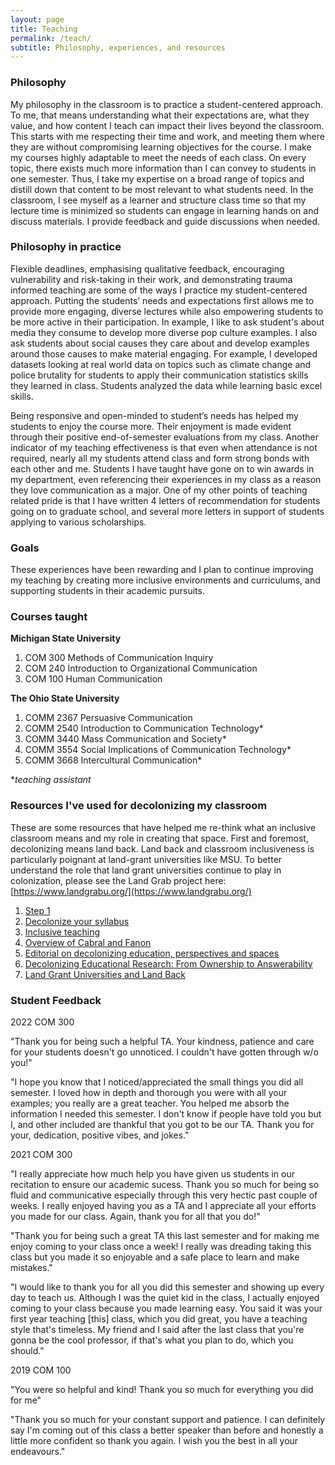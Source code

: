 ```yaml
---
layout: page
title: Teaching
permalink: /teach/
subtitle: Philosophy, experiences, and resources
---
```


### Philosophy 
My philosophy in the classroom is to practice a student-centered approach. To me, that means understanding what their expectations are, what they value, and how content I teach can impact their lives beyond the classroom. This starts with me respecting their time and work, and meeting them where they are without compromising learning objectives for the course. I make my courses highly adaptable to meet the needs of each class. On every topic, there exists much more information than I can convey to students in one semester. Thus, I take my expertise on a broad range of topics and distill down that content to be most relevant to what students need. In the classroom, I see myself as a learner and structure class time so that my lecture time is minimized so students can engage in learning hands on and discuss materials. I provide feedback and guide discussions when needed.


### Philosophy in practice
Flexible deadlines, emphasising qualitative feedback, encouraging vulnerability and risk-taking in their work, and demonstrating trauma informed teaching are some of the ways I practice my student-centered approach. Putting the students’ needs and expectations first allows me to provide more engaging, diverse lectures while also empowering students to be more active in their participation. In example, I like to ask student's about media they consume to develop more diverse pop culture examples. I also ask students about social causes they care about and develop examples around those causes to make material engaging. For example, I developed  datasets looking at real world data on topics such as climate change and police brutality for students to apply their communication statistics skills they learned in class. Students analyzed the data while learning basic excel skills.

Being responsive and open-minded to student’s needs has helped my students to enjoy the course more. Their enjoyment is made evident through their positive end-of-semester evaluations from my class. Another indicator of my teaching effectiveness is that even when attendance is not required, nearly all my students attend class and form strong bonds with each other and me. Students I have taught have gone on to win awards in my department, even referencing their experiences in my class as a reason they love communication as a major. One of my other points of teaching related pride is that I have written 4 letters of recommendation for students going on to graduate school, and several more letters in support of students applying to various scholarships. 

### Goals

These experiences have been rewarding and I plan to continue improving my teaching by creating more inclusive environments and curriculums, and supporting students in their academic pursuits.

### Courses taught ###
**Michigan State University**

1. COM 300 Methods of Communication Inquiry
2. COM 240 Introduction to Organizational Communication 
3. COM 100 Human Communication


**The Ohio State University**

1. COMM 2367 Persuasive Communication
2. COMM 2540 Introduction to Communication Technology* 
3. COMM 3440 Mass Communication and Society* 
4. COMM 3554 Social Implications of Communication Technology* 
5. COMM 3668 Intercultural Communication* 

**teaching assistant*


### Resources I've used for decolonizing my classroom ###
These are some resources that have helped me re-think what an inclusive classroom means and my role in creating that space. First and foremost, decolonizing means
land back. Land back and classroom inclusiveness is particularly poignant at land-grant universities like MSU. To better understand the role that land grant
universities continue to play in colonization, please see the Land Grab project here: [https://www.landgrabu.org/](https://www.landgrabu.org/)

1. [Step 1](https://ncte.org/blog/2019/04/decolonizing-the-classroom/ "Step 1")
2. [Decolonize your syllabus](https://liberatedgenius.com/2018/decolonize-your-syllabus/ "Decolonize your syllabus")
3. [Inclusive teaching](https://www.insidehighered.com/advice/2020/02/19/practical-steps-toward-more-inclusive-teaching-opinion "Inclusive teaching")
4. [Overview of Cabral and Fanon](https://journals.sagepub.com/doi/abs/10.1177/00219347221077272?journalCode=jbsa)
5. [Editorial on decolonizing education, perspectives and spaces](https://www.tandfonline.com/doi/abs/10.1080/13504622.2013.877708)
6. [Decolonizing Educational Research: From Ownership to Answerability](https://www.routledge.com/Decolonizing-Educational-Research-From-Ownership-to-Answerability/Patel/p/book/9781138998728)
7. [Land Grant Universities and Land Back](https://nativeland.info/blog/topics/native-agriculture-land-use/from-land-grant-to-landback-a-story-of-loss-and-resilience/)

### Student Feedback ###
2022 COM 300 

"Thank you for being such a helpful TA. Your kindness, patience and care for your students doesn't go unnoticed. I couldn't have gotten through w/o you!"

"I hope you know that I noticed/appreciated the small things you did all semester. I loved how in depth and thorough you were with all your examples; you really are a great teacher. You helped me absorb the information I needed this semester. I don't know if people have told you but I, and other included are thankful that you got to be our TA. Thank you for your, dedication, positive vibes, and jokes."

2021 COM 300

"I really appreciate how much help you have given us students in our recitation to ensure our academic sucess. Thank you so much for being so fluid and communicative especially through this very hectic past couple of weeks. I really enjoyed having you as a TA and I appreciate all your efforts you made for our class. Again, thank you for all that you do!" 

"Thank you for being such a great TA this last semester and for making me enjoy coming to your class once a week! I really was dreading taking this class but you made it so enjoyable and a safe place to learn and make mistakes."

"I would like to thank you for all you did this semester and showing up every day to teach us. Although I was the quiet kid in the class, I actually enjoyed coming to your class because you made learning easy. You said it was your first year teaching [this] class, which you did great, you have a teaching style that's timeless. My friend and I said after the last class that you're gonna be the cool professor, if that's what you plan to do, which you should."

2019 COM 100

"You were so helpful and kind! Thank you so much for everything you did for me"

"Thank you so much for your constant support and patience. I can definitely say I'm coming out of this class a better speaker than before and honestly a little more confident so thank you again. I wish you the best in all your endeavours."
